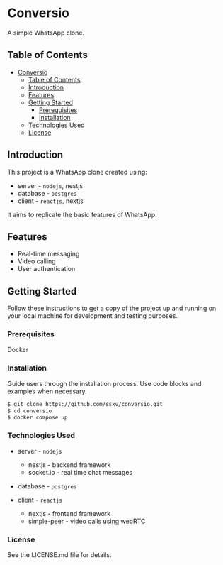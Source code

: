 # Conversio

A simple WhatsApp clone.

## Table of Contents
- [Conversio](#conversio)
  - [Table of Contents](#table-of-contents)
  - [Introduction](#introduction)
  - [Features](#features)
  - [Getting Started](#getting-started)
    - [Prerequisites](#prerequisites)
    - [Installation](#installation)
  - [Technologies Used](#technologies-used)
  - [License](#license)

## Introduction

This project is a WhatsApp clone created using:
    
- server - `nodejs`, nestjs
- database - `postgres`
- client - `reactjs`, nextjs
    
It aims to replicate the basic features of WhatsApp.

## Features

- Real-time messaging
- Video calling
- User authentication

## Getting Started

Follow these instructions to get a copy of the project up and running on your local machine for development and testing purposes.

### Prerequisites

Docker

### Installation

Guide users through the installation process. Use code blocks and examples when necessary.

```bash
$ git clone https://github.com/ssxv/conversio.git
$ cd conversio
$ docker compose up
```

### Technologies Used

- server - `nodejs`
    - nestjs - backend framework
    - socket.io - real time chat messages

- database - `postgres`

- client - `reactjs`
    - nextjs - frontend framework
    - simple-peer - video calls using webRTC

### License
See the LICENSE.md file for details.
